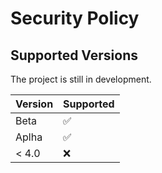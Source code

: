 # Security Policy

## Supported Versions

The project is still in development.

| Version | Supported          |
| ------- | ------------------ |
| Beta    | :white_check_mark: |
| Aplha   | :white_check_mark: |
| < 4.0   | :x:                |


